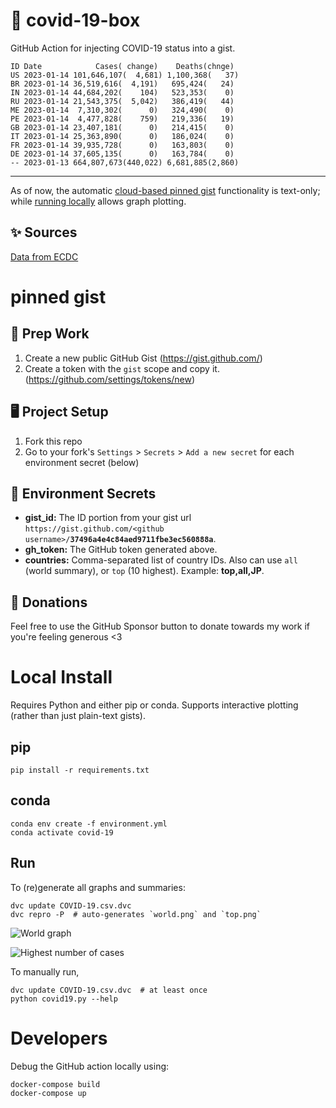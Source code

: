 # 🏥 covid-19-box

GitHub Action for injecting COVID-19 status into a gist.

```
ID Date            Cases( change)    Deaths(chnge)
US 2023-01-14 101,646,107(  4,681) 1,100,368(   37)
BR 2023-01-14 36,519,616(  4,191)   695,424(   24)
IN 2023-01-14 44,684,202(    104)   523,353(    0)
RU 2023-01-14 21,543,375(  5,042)   386,419(   44)
ME 2023-01-14  7,310,302(      0)   324,490(    0)
PE 2023-01-14  4,477,828(    759)   219,336(   19)
GB 2023-01-14 23,407,181(      0)   214,415(    0)
IT 2023-01-14 25,363,890(      0)   186,024(    0)
FR 2023-01-14 39,935,728(      0)   163,803(    0)
DE 2023-01-14 37,605,135(      0)   163,784(    0)
-- 2023-01-13 664,807,673(440,022) 6,681,885(2,860)
```

---

As of now, the automatic [cloud-based pinned gist](#pinned-gist) functionality is text-only;
while [running locally](#local-install) allows graph plotting.

## ✨ Sources

[Data from ECDC](https://www.ecdc.europa.eu/en/publications-data/download-todays-data-geographic-distribution-covid-19-cases-worldwide)

# pinned gist

## 🎒 Prep Work
1. Create a new public GitHub Gist (https://gist.github.com/)
1. Create a token with the `gist` scope and copy it. (https://github.com/settings/tokens/new)

## 🖥 Project Setup
1. Fork this repo
1. Go to your fork's `Settings` > `Secrets` > `Add a new secret` for each environment secret (below)

## 🤫 Environment Secrets
- **gist_id:** The ID portion from your gist url `https://gist.github.com/<github username>/`**`37496a4e4c84aed9711fbe3ec560888a`**.
- **gh_token:** The GitHub token generated above.
- **countries:** Comma-separated list of country IDs. Also can use `all` (world summary), or `top` (10 highest). Example: **top,all,JP**.

## 💸 Donations

Feel free to use the GitHub Sponsor button to donate towards my work if you're feeling generous <3

# Local Install

Requires Python and either pip or conda. Supports interactive plotting (rather than just plain-text gists).

## pip

```
pip install -r requirements.txt
```

## conda

```
conda env create -f environment.yml
conda activate covid-19
```

## Run

To (re)generate all graphs and summaries:

```
dvc update COVID-19.csv.dvc
dvc repro -P  # auto-generates `world.png` and `top.png`
```

![World graph](world.png)

![Highest number of cases](top.png)

To manually run,

```
dvc update COVID-19.csv.dvc  # at least once
python covid19.py --help
```

# Developers

Debug the GitHub action locally using:

```
docker-compose build
docker-compose up
```
